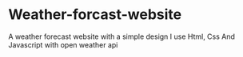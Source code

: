 # Weather-forcast-website

A weather forecast website with a simple design
I use Html, Css And Javascript with open weather api
